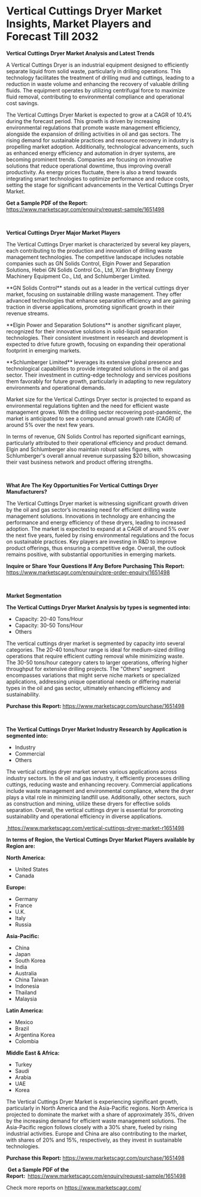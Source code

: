 <p><h1>Vertical Cuttings Dryer Market Insights, Market Players and Forecast Till 2032</h1></p><p><strong>Vertical Cuttings Dryer Market Analysis and Latest Trends</strong></p>
<p><p>A Vertical Cuttings Dryer is an industrial equipment designed to efficiently separate liquid from solid waste, particularly in drilling operations. This technology facilitates the treatment of drilling mud and cuttings, leading to a reduction in waste volume and enhancing the recovery of valuable drilling fluids. The equipment operates by utilizing centrifugal force to maximize fluid removal, contributing to environmental compliance and operational cost savings.</p><p>The Vertical Cuttings Dryer Market is expected to grow at a CAGR of 10.4% during the forecast period. This growth is driven by increasing environmental regulations that promote waste management efficiency, alongside the expansion of drilling activities in oil and gas sectors. The rising demand for sustainable practices and resource recovery in industry is propelling market adoption. Additionally, technological advancements, such as enhanced energy efficiency and automation in dryer systems, are becoming prominent trends. Companies are focusing on innovative solutions that reduce operational downtime, thus improving overall productivity. As energy prices fluctuate, there is also a trend towards integrating smart technologies to optimize performance and reduce costs, setting the stage for significant advancements in the Vertical Cuttings Dryer Market.</p></p>
<p><strong>Get a Sample PDF of the Report:&nbsp;</strong> <a href="https://www.marketscagr.com/enquiry/request-sample/1651498?utm_campaign=2631&utm_medium=2&utm_source=Github&utm_content=ia&utm_term=08042025&utm_id=vertical-cuttings-dryer">https://www.marketscagr.com/enquiry/request-sample/1651498</a></p>
<p>&nbsp;</p>
<p><strong>Vertical Cuttings Dryer Major Market Players</strong></p>
<p><p>The Vertical Cuttings Dryer market is characterized by several key players, each contributing to the production and innovation of drilling waste management technologies. The competitive landscape includes notable companies such as GN Solids Control, Elgin Power and Separation Solutions, Hebei GN Solids Control Co., Ltd, Xi'an Brightway Energy Machinery Equipment Co., Ltd, and Schlumberger Limited. </p><p>**GN Solids Control** stands out as a leader in the vertical cuttings dryer market, focusing on sustainable drilling waste management. They offer advanced technologies that enhance separation efficiency and are gaining traction in diverse applications, promoting significant growth in their revenue streams.</p><p>**Elgin Power and Separation Solutions** is another significant player, recognized for their innovative solutions in solid-liquid separation technologies. Their consistent investment in research and development is expected to drive future growth, focusing on expanding their operational footprint in emerging markets.</p><p>**Schlumberger Limited** leverages its extensive global presence and technological capabilities to provide integrated solutions in the oil and gas sector. Their investment in cutting-edge technology and services positions them favorably for future growth, particularly in adapting to new regulatory environments and operational demands.</p><p>Market size for the Vertical Cuttings Dryer sector is projected to expand as environmental regulations tighten and the need for efficient waste management grows. With the drilling sector recovering post-pandemic, the market is anticipated to see a compound annual growth rate (CAGR) of around 5% over the next few years.</p><p>In terms of revenue, GN Solids Control has reported significant earnings, particularly attributed to their operational efficiency and product demand. Elgin and Schlumberger also maintain robust sales figures, with Schlumberger's overall annual revenue surpassing $20 billion, showcasing their vast business network and product offering strengths.</p></p>
<p>&nbsp;</p>
<p><strong>What Are The Key Opportunities For Vertical Cuttings Dryer Manufacturers?</strong></p>
<p><p>The Vertical Cuttings Dryer market is witnessing significant growth driven by the oil and gas sector’s increasing need for efficient drilling waste management solutions. Innovations in technology are enhancing the performance and energy efficiency of these dryers, leading to increased adoption. The market is expected to expand at a CAGR of around 5% over the next five years, fueled by rising environmental regulations and the focus on sustainable practices. Key players are investing in R&D to improve product offerings, thus ensuring a competitive edge. Overall, the outlook remains positive, with substantial opportunities in emerging markets.</p></p>
<p><strong>Inquire or Share Your Questions If Any Before Purchasing This Report:</strong> <a href="https://www.marketscagr.com/enquiry/pre-order-enquiry/1651498?utm_campaign=2631&utm_medium=2&utm_source=Github&utm_content=ia&utm_term=08042025&utm_id=vertical-cuttings-dryer">https://www.marketscagr.com/enquiry/pre-order-enquiry/1651498</a></p>
<p>&nbsp;</p>
<p><strong>Market Segmentation</strong></p>
<p><strong>The Vertical Cuttings Dryer Market Analysis by types is segmented into:</strong></p>
<p><ul><li>Capacity: 20-40 Tons/Hour</li><li>Capacity: 30-50 Tons/Hour</li><li>Others</li></ul></p>
<p><p>The vertical cuttings dryer market is segmented by capacity into several categories. The 20-40 tons/hour range is ideal for medium-sized drilling operations that require efficient cutting removal while minimizing waste. The 30-50 tons/hour category caters to larger operations, offering higher throughput for extensive drilling projects. The "Others" segment encompasses variations that might serve niche markets or specialized applications, addressing unique operational needs or differing material types in the oil and gas sector, ultimately enhancing efficiency and sustainability.</p></p>
<p><strong>Purchase this Report:&nbsp;</strong><a href="https://www.marketscagr.com/purchase/1651498?utm_campaign=2631&utm_medium=2&utm_source=Github&utm_content=ia&utm_term=08042025&utm_id=vertical-cuttings-dryer">https://www.marketscagr.com/purchase/1651498</a></p>
<p>&nbsp;</p>
<p><strong>The Vertical Cuttings Dryer Market Industry Research by Application is segmented into:</strong></p>
<p><ul><li>Industry</li><li>Commercial</li><li>Others</li></ul></p>
<p><p>The vertical cuttings dryer market serves various applications across industry sectors. In the oil and gas industry, it efficiently processes drilling cuttings, reducing waste and enhancing recovery. Commercial applications include waste management and environmental compliance, where the dryer plays a vital role in minimizing landfill use. Additionally, other sectors, such as construction and mining, utilize these dryers for effective solids separation. Overall, the vertical cuttings dryer is essential for promoting sustainability and operational efficiency in diverse applications.</p></p>
<p><a href="https://www.marketscagr.com/vertical-cuttings-dryer-market-r1651498?utm_campaign=2631&utm_medium=2&utm_source=Github&utm_content=ia&utm_term=08042025&utm_id=vertical-cuttings-dryer">&nbsp;https://www.marketscagr.com/vertical-cuttings-dryer-market-r1651498</a></p>
<p><strong>In terms of Region, the Vertical Cuttings Dryer Market Players available by Region are:</strong></p>
<p>
    <p> <strong> North America: </strong>
        <ul>
            <li>United States</li>
            <li>Canada</li>
        </ul>
        </p> 
    <p> <strong> Europe: </strong>
        <ul>
            <li>Germany</li>
            <li>France</li>
            <li>U.K.</li>
            <li>Italy</li>
            <li>Russia</li>
        </ul>
        </p> 
    <p> <strong> Asia-Pacific: </strong>
        <ul>
            <li>China</li>
            <li>Japan</li>
            <li>South Korea</li>
            <li>India</li>
            <li>Australia</li>
            <li>China Taiwan</li>
            <li>Indonesia</li>
            <li>Thailand</li>
            <li>Malaysia</li>
        </ul>
        </p> 
    <p> <strong> Latin America: </strong>
        <ul>
            <li>Mexico</li>
            <li>Brazil</li>
            <li>Argentina Korea</li>
            <li>Colombia</li>
        </ul>
        </p> 
    <p> <strong> Middle East & Africa: </strong>
        <ul>
            <li>Turkey</li>
            <li>Saudi</li>
            <li>Arabia</li>
            <li>UAE</li>
            <li>Korea</li>
        </ul>
    </p>
    </p>
<p><p>The Vertical Cuttings Dryer Market is experiencing significant growth, particularly in North America and the Asia-Pacific regions. North America is projected to dominate the market with a share of approximately 35%, driven by the increasing demand for efficient waste management solutions. The Asia-Pacific region follows closely with a 30% share, fueled by rising industrial activities. Europe and China are also contributing to the market, with shares of 20% and 15%, respectively, as they invest in sustainable technologies.</p></p>
<p><strong>Purchase this Report: </strong><a href="https://www.marketscagr.com/purchase/1651498?utm_campaign=2631&utm_medium=2&utm_source=Github&utm_content=ia&utm_term=08042025&utm_id=vertical-cuttings-dryer">https://www.marketscagr.com/purchase/1651498</a></p>
<p>&nbsp;<strong>Get a Sample PDF of the Report:&nbsp;&nbsp;</strong><a href="https://www.marketscagr.com/enquiry/request-sample/1651498?utm_campaign=2631&utm_medium=2&utm_source=Github&utm_content=ia&utm_term=08042025&utm_id=vertical-cuttings-dryer">https://www.marketscagr.com/enquiry/request-sample/1651498</a></p>
<p><strong></strong></p>
<p>Check more reports on <a href="https://www.marketscagr.com/?utm_campaign=2631&utm_medium=2&utm_source=Github&utm_content=ia&utm_term=08042025&utm_id=vertical-cuttings-dryer">https://www.marketscagr.com/</a></p>